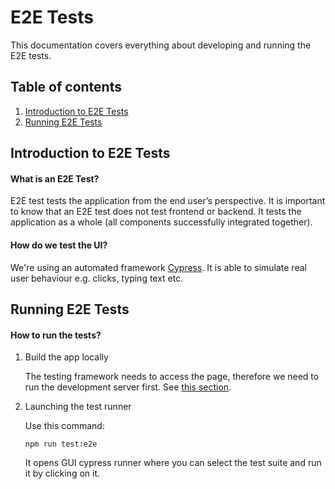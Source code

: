 # E2E Tests

This documentation covers everything about developing and running the E2E tests.

## Table of contents

1. [Introduction to E2E Tests](#introduction-to-E2E-tests)
1. [Running E2E Tests](#running-e2e-tests)

## Introduction to E2E Tests

#### What is an E2E Test?

E2E test tests the application from the end user’s perspective.
It is important to know that an E2E test does not test frontend or backend.
It tests the application as a whole (all components successfully integrated together).

#### How do we test the UI?

We're using an automated framework [Cypress](https://www.cypress.io/).
It is able to simulate real user behaviour e.g. clicks, typing text etc.

## Running E2E Tests

#### How to run the tests?

1. Build the app locally

    The testing framework needs to access the page, therefore we need to run the development server first.
    See [this section](./FRONTEND.md#installation-and-development).

1. Launching the test runner

    Use this command:

    ```
    npm run test:e2e
    ```

    It opens GUI cypress runner where you can select the test suite and run it by clicking on it.
